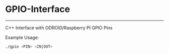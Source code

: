 # GPIO-Interface

---

C++ Interface with ODROID/Raspberry PI GPIO Pins

Example Usage:

```bash
./gpio <PIN> <IN|OUT>
```
